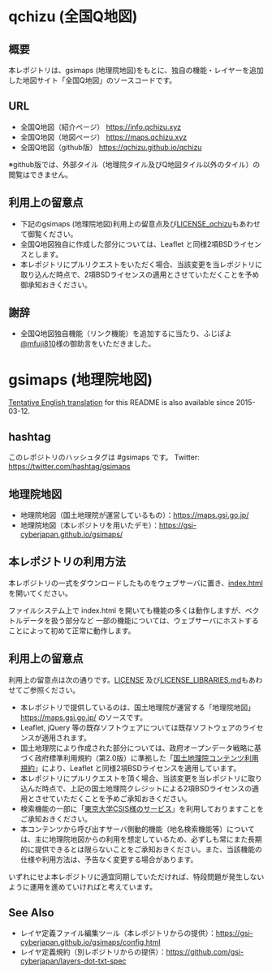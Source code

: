 # qchizu (全国Q地図)

## 概要
本レポジトリは、gsimaps (地理院地図)をもとに、独自の機能・レイヤーを追加した地図サイト「全国Q地図」のソースコードです。

## URL
- 全国Q地図（紹介ページ） https://info.qchizu.xyz
- 全国Q地図（地図ページ） https://maps.qchizu.xyz
- 全国Q地図（github版） https://qchizu.github.io/qchizu

※github版では、外部タイル（地理院タイル及びQ地図タイル以外のタイル）の閲覧はできません。

## 利用上の留意点
- 下記のgsimaps (地理院地図)利用上の留意点及び[LICENSE_qchizu](LICENSE_qchizu)もあわせて御覧ください。
- 全国Q地図独自に作成した部分については、Leaflet と同様2項BSDライセンスとします。
- 本レポジトリにプルリクエストをいただく場合、当該変更を当レポジトリに取り込んだ時点で、2項BSDライセンスの適用とさせていただくことを予め御承知おきください。

## 謝辞
- 全国Q地図独自機能（リンク機能）を追加するに当たり、ふじぽよ <a href='https://twitter.com/mfuji810'>@mfuji810</a>様の御助言をいただきました。






# gsimaps (地理院地図)
<a href='https://github.com/gsi-cyberjapan/gsimaps/blob/gh-pages/README.en.md'>Tentative English translation</a> for this README is also available since 2015-03-12.

## hashtag
このレポジトリのハッシュタグは #gsimaps です。
Twitter: https://twitter.com/hashtag/gsimaps

## 地理院地図

- 地理院地図（国土地理院が運営しているもの）：https://maps.gsi.go.jp/
- 地理院地図（本レポジトリを用いたデモ）：https://gsi-cyberjapan.github.io/gsimaps/

## 本レポジトリの利用方法
本レポジトリの一式をダウンロードしたものをウェブサーバに置き、[index.html](index.html) を開いてください。

ファイルシステム上で index.html を開いても機能の多くは動作しますが、ベクトルデータを扱う部分など
一部の機能については、ウェブサーバにホストすることによって初めて正常に動作します。

## 利用上の留意点
利用上の留意点は次の通りです。[LICENSE](LICENSE) 及び[LICENSE_LIBRARIES.md](LICENSE_LIBRARIES.md)もあわせてご参照ください。

- 本レポジトリで提供しているのは、国土地理院が運営する「地理院地図」https://maps.gsi.go.jp/ のソースです。
- Leaflet, jQuery 等の既存ソフトウェアについては既存ソフトウェアのライセンスが適用されます。
- 国土地理院により作成された部分については、政府オープンデータ戦略に基づく政府標準利用規約（第2.0版）に準拠した「<a href='https://www.gsi.go.jp/kikakuchousei/kikakuchousei40182.html'>国土地理院コンテンツ利用規約</a>」により、Leaflet と同様2項BSDライセンスを適用しています。
- 本レポジトリにプルリクエストを頂く場合、当該変更を当レポジトリに取り込んだ時点で、上記の国土地理院クレジットによる2項BSDライセンスの適用とさせていただくことを予めご承知おきください。
- 検索機能の一部に「<a href='https://geocode.csis.u-tokyo.ac.jp/home/simple-geocoding/'>東京大学CSIS様のサービス</a>」を利用しておりますことをご承知おきください。
- 本コンテンツから呼び出すサーバ側動的機能（地名検索機能等）については、主に地理院地図からの利用を想定しているため、必ずしも常にまた長期的に提供できるとは限らないことをご承知おきください。また、当該機能の仕様や利用方法は、予告なく変更する場合があります。

いずれにせよ本レポジトリに適宜同期していただければ、特段問題が発生しないように運用を進めていければと考えています。

## See Also
- レイヤ定義ファイル編集ツール（本レポジトリからの提供）：https://gsi-cyberjapan.github.io/gsimaps/config.html
- レイヤ定義規約（別レポジトリからの提供）：https://github.com/gsi-cyberjapan/layers-dot-txt-spec

